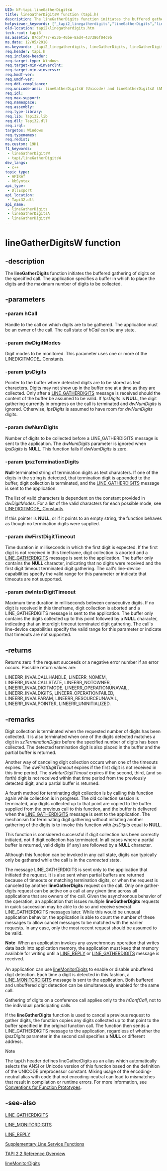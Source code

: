 ```yaml
---
UID: NF:tapi.lineGatherDigitsW
title: lineGatherDigitsW function (tapi.h)
description: The lineGatherDigits function initiates the buffered gathering of digits on the specified call. The application specifies a buffer in which to place the digits and the maximum number of digits to be collected.
helpviewer_keywords: ["_tapi2_linegatherdigits","lineGatherDigits","lineGatherDigits function [TAPI 2.2]","lineGatherDigitsA","lineGatherDigitsW","tapi/lineGatherDigits","tapi/lineGatherDigitsA","tapi/lineGatherDigitsW","tapi2.linegatherdigits"]
old-location: tapi2\linegatherdigits.htm
tech.root: tapi3
ms.assetid: 87d5f777-e536-46be-8ad4-437386f04c9b
ms.date: 12/05/2018
ms.keywords: _tapi2_linegatherdigits, lineGatherDigits, lineGatherDigits function [TAPI 2.2], lineGatherDigitsA, lineGatherDigitsW, tapi/lineGatherDigits, tapi/lineGatherDigitsA, tapi/lineGatherDigitsW, tapi2.linegatherdigits
req.header: tapi.h
req.include-header: 
req.target-type: Windows
req.target-min-winverclnt: 
req.target-min-winversvr: 
req.kmdf-ver: 
req.umdf-ver: 
req.ddi-compliance: 
req.unicode-ansi: lineGatherDigitsW (Unicode) and lineGatherDigitsA (ANSI)
req.idl: 
req.max-support: 
req.namespace: 
req.assembly: 
req.type-library: 
req.lib: Tapi32.lib
req.dll: Tapi32.dll
req.irql: 
targetos: Windows
req.typenames: 
req.redist: 
ms.custom: 19H1
f1_keywords:
 - lineGatherDigitsW
 - tapi/lineGatherDigitsW
dev_langs:
 - c++
topic_type:
 - APIRef
 - kbSyntax
api_type:
 - DllExport
api_location:
 - Tapi32.dll
api_name:
 - lineGatherDigits
 - lineGatherDigitsA
 - lineGatherDigitsW
---
```


# lineGatherDigitsW function


## -description

The 
<b>lineGatherDigits</b> function initiates the buffered gathering of digits on the specified call. The application specifies a buffer in which to place the digits and the maximum number of digits to be collected.

## -parameters

### -param hCall

Handle to the call on which digits are to be gathered. The application must be an owner of the call. The call state of <i>hCall</i> can be any state.

### -param dwDigitModes

Digit modes to be monitored. This parameter uses one or more of the 
<a href="/windows/desktop/Tapi/linedigitmode--constants">LINEDIGITMODE_ Constants</a>.

### -param lpsDigits

Pointer to the buffer where detected digits are to be stored as text characters. Digits may not show up in the buffer one at a time as they are collected. Only after a 
<a href="/windows/desktop/Tapi/line-gatherdigits">LINE_GATHERDIGITS</a> message is received should the content of the buffer be assumed to be valid. If <i>lpsDigits</i> is <b>NULL</b>, the digit gathering currently in progress on the call is terminated and <i>dwNumDigits</i> is ignored. Otherwise, <i>lpsDigits</i> is assumed to have room for <i>dwNumDigits</i> digits.

### -param dwNumDigits

Number of digits to be collected before a LINE_GATHERDIGITS message is sent to the application. The <i>dwNumDigits</i> parameter is ignored when <i>lpsDigits</i> is <b>NULL</b>. This function fails if <i>dwNumDigits</i> is zero.

### -param lpszTerminationDigits

<b>Null</b>-terminated string of termination digits as text characters. If one of the digits in the string is detected, that termination digit is appended to the buffer, digit collection is terminated, and the 
<a href="/windows/desktop/Tapi/line-gatherdigits">LINE_GATHERDIGITS</a> message is sent to the application. 




The list of valid characters is dependent on the constant provided in <i>dwDigitModes</i>. For a list of the valid characters for each possible mode, see 
<a href="/windows/desktop/Tapi/linedigitmode--constants">LINEDIGITMODE_ Constants</a>.

If this pointer is <b>NULL</b>, or if it points to an empty string, the function behaves as though no termination digits were supplied.

### -param dwFirstDigitTimeout

Time duration in milliseconds in which the first digit is expected. If the first digit is not received in this timeframe, digit collection is aborted and a 
<a href="/windows/desktop/Tapi/line-gatherdigits">LINE_GATHERDIGITS</a> message is sent to the application. The buffer only contains the <b>NULL</b> character, indicating that no digits were received and the first digit timeout terminated digit gathering. The call's line-device capabilities specify the valid range for this parameter or indicate that timeouts are not supported.

### -param dwInterDigitTimeout

Maximum time duration in milliseconds between consecutive digits. If no digit is received in this timeframe, digit collection is aborted and a LINE_GATHERDIGITS message is sent to the application. The buffer only contains the digits collected up to this point followed by a <b>NULL</b> character, indicating that an interdigit timeout terminated digit gathering. The call's line-device capabilities specify the valid range for this parameter or indicate that timeouts are not supported.

## -returns

Returns zero if the request succeeds or a negative error number if an error occurs. Possible return values are:

LINEERR_INVALCALLHANDLE, LINEERR_NOMEM, LINEERR_INVALCALLSTATE, LINEERR_NOTOWNER, LINEERR_INVALDIGITMODE, LINEERR_OPERATIONUNAVAIL, LINEERR_INVALDIGITS, LINEERR_OPERATIONFAILED, LINEERR_INVALPARAM, LINEERR_RESOURCEUNAVAIL, LINEERR_INVALPOINTER, LINEERR_UNINITIALIZED.

## -remarks

Digit collection is terminated when the requested number of digits has been collected. It is also terminated when one of the digits detected matches a digit in <i>szTerminationDigits</i> before the specified number of digits has been collected. The detected termination digit is also placed in the buffer and the partial buffer is returned.

Another way of canceling digit collection occurs when one of the timeouts expires. The <i>dwFirstDigitTimeout</i> expires if the first digit is not received in this time period. The <i>dwInterDigitTimout</i> expires if the second, third, (and so forth) digit is not received within that time period from the previously detected digit, and a partial buffer is returned.

A fourth method for terminating digit collection is by calling this function again while collection is in progress. The old collection session is terminated, any digits collected up to that point are copied to the buffer supplied from the previous call to this function, and the buffer is delivered when the 
<a href="/windows/desktop/Tapi/line-gatherdigits">LINE_GATHERDIGITS</a> message is sent to the application. The mechanism for terminating digit gathering without initiating another gathering of the digits is to invoke this function with <i>lpsDigits</i> equal to <b>NULL</b>.

This function is considered successful if digit collection has been correctly initiated, not if digit collection has terminated. In all cases where a partial buffer is returned, valid digits (if any) are followed by a <b>NULL</b> character.

Although this function can be invoked in any call state, digits can typically only be gathered while the call is in the <i>connected</i> state.

The message LINE_GATHERDIGITS is sent only to the application that initiated the request. It is also sent when partial buffers are returned because of timeouts or matching termination digits, or when the request is canceled by another 
<b>lineGatherDigits</b> request on the call. Only one gather-digits request can be active on a call at any given time across all applications that are owners of the call. Given the asynchronous behavior of the operation, an application that issues multiple 
<b>lineGatherDigits</b> requests in quick succession may be able to do so and receive several LINE_GATHERDIGITS messages later. While this would be unusual application behavior, the application is able to count the number of these messages to allow cancel messages to be matched with the earlier requests. In any case, only the most recent request should be assumed to be valid.

<div class="alert"><b>Note</b>  When an application invokes any asynchronous operation that writes data back into application memory, the application must keep that memory available for writing until a 
<a href="/windows/desktop/Tapi/line-reply">LINE_REPLY</a> or 
<a href="/windows/desktop/Tapi/line-gatherdigits">LINE_GATHERDIGITS</a> message is received.</div>
<div> </div>
An application can use 
<a href="/windows/desktop/api/tapi/nf-tapi-linemonitordigits">lineMonitorDigits</a> to enable or disable unbuffered digit detection. Each time a digit is detected in this fashion, a 
<a href="/windows/desktop/Tapi/line-monitordigits">LINE_MONITORDIGITS</a> message is sent to the application. Both buffered and unbuffered digit detection can be simultaneously enabled for the same call.

Gathering of digits on a conference call applies only to the <i>hConfCall</i>, not to the individual participating calls.

If the 
<b>lineGatherDigits</b> function is used to cancel a previous request to gather digits, the function copies any digits collected up to that point to the buffer specified in the original function call. The function then sends a LINE_GATHERDIGITS message to the application, regardless of whether the <i>lpszDigits</i> parameter in the second call specifies a <b>NULL</b> or different address.





> [!NOTE]
> The tapi.h header defines lineGatherDigits as an alias which automatically selects the ANSI or Unicode version of this function based on the definition of the UNICODE preprocessor constant. Mixing usage of the encoding-neutral alias with code that not encoding-neutral can lead to mismatches that result in compilation or runtime errors. For more information, see [Conventions for Function Prototypes](/windows/win32/intl/conventions-for-function-prototypes).

## -see-also

<a href="/windows/desktop/Tapi/line-gatherdigits">LINE_GATHERDIGITS</a>



<a href="/windows/desktop/Tapi/line-monitordigits">LINE_MONITORDIGITS</a>



<a href="/windows/desktop/Tapi/line-reply">LINE_REPLY</a>



<a href="/windows/desktop/Tapi/supplementary-line-service-functions">Supplementary Line Service Functions</a>



<a href="/windows/desktop/Tapi/tapi-2-2-reference">TAPI 2.2 Reference Overview</a>



<a href="/windows/desktop/api/tapi/nf-tapi-linemonitordigits">lineMonitorDigits</a>